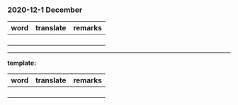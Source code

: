### 2020-12-1 December
word | translate | remarks
--- | --- |  ---
  |  |  
  |  |  
  |  |  
  |  |  


---

**template:** 

word | translate | remarks
--- | --- |  ---
  |  |  
  |  |  
  |  |  
  |  |  

